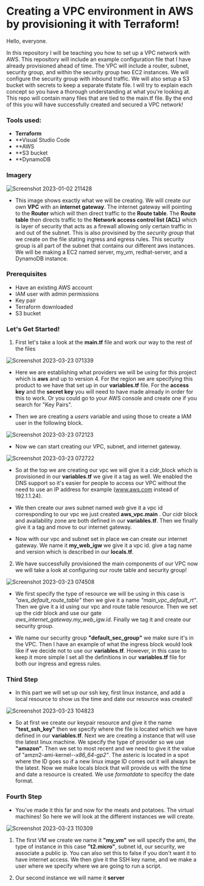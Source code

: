 # Creating a VPC environment in AWS by provisioning it with Terraform!
Hello, everyone. 

In this repository I will be teaching you how to set up a VPC network with AWS. This repository will include an example configuration file that I have already provisioned ahead of time. The VPC will include a router, subnet, security group, and within the security group two EC2 instances. We will configure the security group with inbound traffic. We will also setup a S3 bucket with secrets to keep a separate tfstate file. I will try to explain each concept so you have a thorough understanding at what you're looking at. This repo will contain many files that are tied to the main.tf file. By the end of this you will have successfully created and secured a VPC network!

### Tools used: 
* **Terraform** 
* **Visual Studio Code
* **AWS
* **S3 bucket
* **DynamoDB

### Imagery

![Screenshot 2023-01-02 211428](https://user-images.githubusercontent.com/108555140/227068716-5a0714c3-c461-4c9e-aa85-76ae30da7e88.png)

- This image shows exactly what we will be creating. We will create our own **VPC** with an **internet gateway**. The internet gateway will pointing to the **Router** which will then direct traffic to the **Route table**. The **Route table** then directs traffic to the **Network access control list (ACL)** which is layer of security that acts as a firewall allowing only certain traffic in and out of the subnet. This is also provisined by the *security group* that we create on the file stating ingress and egress rules. This security group is all part of the subnet that contains our different aws instances. We will be making a EC2 named server, my_vm, redhat-server, and a DynamoDB instance.

### Prerequisites

- Have an existing AWS account
- IAM user with admin permissions
- Key pair
- Terraform downloaded
- S3 bucket

### Let's Get Started!

1. First let's take a look at the **main.tf** file and work our way to the rest of the files

![Screenshot 2023-03-23 071339](https://user-images.githubusercontent.com/108555140/227200810-c751f445-7679-4caf-99b7-d1b31b4df65f.png)

- Here we are establishing what providers we will be using for this project which is **aws** and up to version 4. For the region we are specifying this product to we have that set up in our **variables.tf** file. For the **access key** and the **secret key** you will need to have made already in order for this to work. Or you could go to your AWS console and create one if you search for "Key Pairs".

- Then we are creating a *users* variable and using those to create a IAM user in the following block.

![Screenshot 2023-03-23 072123](https://user-images.githubusercontent.com/108555140/227202551-4ab07da9-eeb6-4527-a5b7-714f54fe72a5.png)

- Now we can start creating our VPC, subnet, and internet gateway.

![Screenshot 2023-03-23 072722](https://user-images.githubusercontent.com/108555140/227203665-bd196b0c-c678-4b0e-a128-0ee84b227496.png)

- So at the top we are creating our vpc we will give it a cidr_block which is provisioned in our **variables.tf** we give it a tag as well. We enabled the DNS support so it's easier for people to access our VPC without the need to use an IP address for example (www.aws.com instead of 192.1.1.24).

- We then create our aws subnet named *web* give it a vpc id corresponding to our vpc we just created **aws_vpc.main** . Our cidr block and availability zone are both defined in our **variables.tf**. Then we finally give it a tag and move to our internet gateway.

- Now with our vpc and subnet set in place we can create our internet gateway. We name it **my_web_igw** we give it a vpc id. give a tag name and version which is described in our **locals.tf**.

2. We have successfully provisioned the main components of our VPC now we will take a look at configuring our route table and security group!

![Screenshot 2023-03-23 074508](https://user-images.githubusercontent.com/108555140/227209141-65da9345-a6ca-427c-9c31-0d08c9f3cd4c.png)

- We first specify the type of resource we will be using in this case is *"aws_default_route_table"* then we give it a name *"main_vpc_default_rt"*. Then we give it a id using our vpc and route table resource. Then we set up the cidr block and use our gate *aws_internet_gateway.my_web_igw.id*. Finally we tag it and create our security group.

- We name our security group **"default_sec_group"** we make sure it's in the VPC. Then I have an example of what the ingress block would look like if we decide not to use our **variables.tf**. However, in this case to keep it more simple I set all the definitions in our **variables.tf** file for both our ingress and egress rules.

### Third Step

- In this part we will set up our ssh key, first linux instance, and add a local resource to show us the time and date our resource was created!

![Screenshot 2023-03-23 104823](https://user-images.githubusercontent.com/108555140/227259332-74d17726-5d10-467d-8809-78aa64fa7ee4.png)

- So at first we create our keypair resource and give it the name **"test_ssh_key"** then we specify where the file is located which we have defined in our **variables.tf**. Next we are creating a instance that will use the latest linux machine. We specify the type of provider so we use **"amazon"**. Then we set to most recent and we need to give it the value of "amzn2-ami-kernel-*-x86_64-gp2"*. The asteric is located in a spot where the ID goes so if a new linux image ID comes out it will always be the latest. Now we make locals block that will provide us with the time and date a resource is created. We use *formatdate* to specifcy the date format.

### Fourth Step

- You've made it this far and now for the meats and potatoes. The virtual machines! So here we will look at the different instances we will create.

![Screenshot 2023-03-23 110309](https://user-images.githubusercontent.com/108555140/227263621-c2b5d407-fdc3-4ee4-8921-939254541716.png)

1. The first VM we create we name it **"my_vm"** we will specify the ami, the type of instance in this case **"t2.micro"**, subnet id, our security, we associate a public ip. You can also set this to false if you don't want it to have internet access. We then give it the SSH key name, and we make a user where we specify where we are going to run a script.

2. Our second instance we will name it **server**
